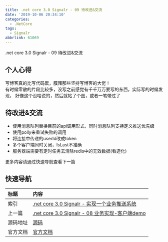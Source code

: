 ```yaml
---
title: .net core 3.0 Signalr - 09 待改进&交流
date: '2019-10-06 20:34:10'
categories:
  - .NetCore
tags:
  - Signalr
abbrlink: 61069
---
```


.net core 3.0 Signalr - 09 待改进&交流
<!-- more -->

## 个人心得
写博客真的比写代码累，膜拜那些坚持写博客的大佬！  
有时候零散的片段比较多，没写之前感觉有千千万万要写的东西，实际写的时候发现， 好像这个没啥说的，然后就帖了个图，或者一笔带过了

## 待改进&交流
- 使用消息队列替换目前的api调用形式，同时消息队列支持定义推送优先级
- 使用polly来重试失败的调用
- 将连接中传递的userId改成token
- 多个客户端同时关闭，IsLast不准确
- 服务器端需要有定时任务去清除redis中的无效数据(看造化)



更多内容请通过快速导航查看下一篇

## 快速导航

|   标题    |   内容 
|   :---    |   :--- 
|   索引    |   [.net core 3.0 Signalr - 实现一个业务推送系统](/2019/09/20/dotnetcore/signalr/00-introduct/) 
|   上一篇  |  [.net core 3.0 Signalr - 08 业务实现-客户端demo](/2019/10/05/dotnetcore/signalr/08-clientdemo/) 
|   源码地址  |   [源码](https://github.com/xiexingen/CTS.Signalr) 
|   官方文档  |   [官方文档](https://docs.microsoft.com/zh-CN/aspnet/core/?view=aspnetcore-3.0) 
